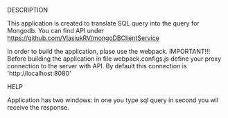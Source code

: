 DESCRIPTION

This application is created to translate SQL query into the query for Mongodb.
You can find API under https://github.com/VlasiukRV/mongoDBClientService

In order to build the application, plase use the webpack.
IMPORTANT!!! Before building the application in file webpack.configs.js define your proxy connection to the server with API. By default this connection is 'http://localhost:8080'

HELP

Application has two windows: in one you type sql query in second you wil receive the response.

